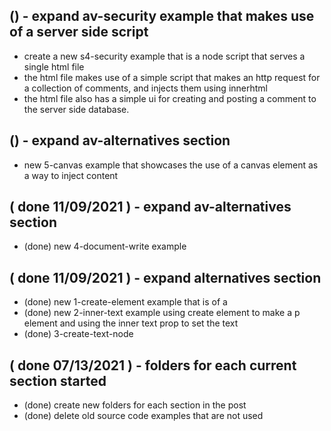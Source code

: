 

## () - expand av-security example that makes use of a server side script
* create a new s4-security example that is a node script that serves a single html file
* the html file makes use of a simple script that makes an http request for a collection of comments, and injects them using innerhtml
* the html file also has a simple ui for creating and posting a comment to the server side database.

## () - expand av-alternatives section
* new  5-canvas example that showcases the use of a canvas element as a way to inject content

## ( done 11/09/2021 ) - expand av-alternatives section
* (done) new 4-document-write example

## ( done 11/09/2021 ) - expand alternatives section
* (done) new 1-create-element example that is of a 
* (done) new 2-inner-text example using create element to make a p element and using the inner text prop to set the text
* (done) 3-create-text-node

## ( done 07/13/2021 ) - folders for each current section started
* (done) create new folders for each section in the post
* (done) delete old source code examples that are not used
